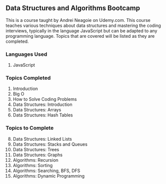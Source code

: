 ## Data Structures and Algorithms Bootcamp
This is a course taught by Andrei Neagoie on Udemy.com. This course teaches various techniques about data structures and mastering the coding interviews, typically in the language JavaScript but can be adapted to any programming language. Topics that are covered will be listed as they are completed.

### Languages Used
1. JavaScript

### Topics Completed
1. Introduction
3. Big O
4. How to Solve Coding Problems
5.  Data Structures: Introduction
6.  Data Structures: Arrays
7.  Data Structures: Hash Tables

### Topics to Complete
8.  Data Structures: Linked Lists
9.  Data Structures: Stacks and Queues
10. Data Structures: Trees
11. Data Structures: Graphs
12. Algorithms: Recursion
13. Algorithms: Sorting
14. Algorithms: Searching, BFS, DFS
15. Algorithms: Dynamic Programming
